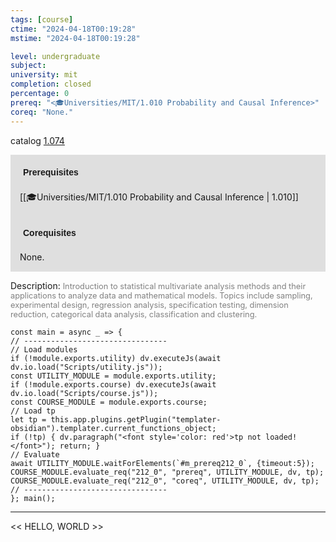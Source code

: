 ```yaml
---
tags: [course]
ctime: "2024-04-18T00:19:28"
mstime: "2024-04-18T00:19:28"

level: undergraduate
subject: 
university: mit
completion: closed
percentage: 0
prereq: "<🎓Universities/MIT/1.010 Probability and Causal Inference>"
coreq: "None."
---
```


catalog [1.074](http://student.mit.edu/catalog/m1a.html#1.074)

<span style="display: block; padding: 15px; background-color: rgb(100, 100, 100, 0.2);"><font id="m_prereq212_0" style="display: block; font-family: Arial, sans-serif; font-weight: bold; padding: 5px">Prerequisites</font><br><span id="prereq212_0">[[🎓Universities/MIT/1.010 Probability and Causal Inference | 1.010]]</span></span>
<span style="display: block; padding: 15px; background-color: rgb(100, 100, 100, 0.2);"><font id="m_coreq212_0" style="display: block; font-family: Arial, sans-serif; font-weight: bold; padding: 5px">Corequisites</font><br><span id="coreq212_0">None.</span></span>

<font style="">Description:</font>
<font style="color: grey; font-size: 0.8rem;">Introduction to statistical multivariate analysis methods and their applications to analyze data and mathematical models. Topics include sampling, experimental design, regression analysis, specification testing, dimension reduction, categorical data analysis, classification and clustering.</font>

```dataviewjs
const main = async _ => {
// --------------------------------
// Load modules
if (!module.exports.utility) dv.executeJs(await dv.io.load("Scripts/utility.js"));
const UTILITY_MODULE = module.exports.utility;
if (!module.exports.course) dv.executeJs(await dv.io.load("Scripts/course.js"));
const COURSE_MODULE = module.exports.course;
// Load tp
let tp = this.app.plugins.getPlugin("templater-obsidian").templater.current_functions_object;
if (!tp) { dv.paragraph("<font style='color: red'>tp not loaded!</font>"); return; }
// Evaluate
await UTILITY_MODULE.waitForElements(`#m_prereq212_0`, {timeout:5});
COURSE_MODULE.evaluate_req("212_0", "prereq", UTILITY_MODULE, dv, tp);
COURSE_MODULE.evaluate_req("212_0", "coreq", UTILITY_MODULE, dv, tp);
// --------------------------------
}; main();
```

---

<< HELLO, WORLD >>
